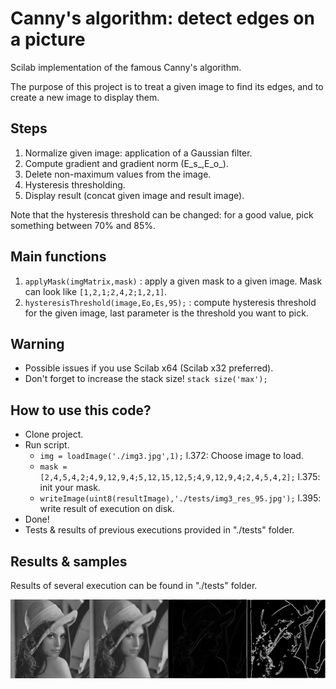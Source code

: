 # Canny's algorithm: detect edges on a picture

Scilab implementation of the famous Canny's algorithm. 

The purpose of this project is to treat a given image to find its edges, and to create a new image to display them.

## Steps

1. Normalize given image: application of a Gaussian filter.
2. Compute gradient and gradient norm (E_s_,E_o_).
3. Delete non-maximum values from the image.
3. Hysteresis thresholding.
4. Display result (concat given image and result image).

Note that the hysteresis threshold can be changed: for a good value, pick something between 70% and 85%.

## Main functions

1. `applyMask(imgMatrix,mask)` : apply a given mask to a given image. Mask can look like `[1,2,1;2,4,2;1,2,1]`.
2. `hysteresisThreshold(image,Eo,Es,95);` : compute hysteresis threshold for the given image, last parameter is the threshold you want to pick.

## Warning

- Possible issues if you use Scilab x64 (Scilab x32 preferred).
- Don't forget to increase the stack size! `stack size('max');`

## How to use this code?

- Clone project.
- Run script.
    + `img = loadImage('./img3.jpg',1);` l.372: Choose image to load.
    + `mask = [2,4,5,4,2;4,9,12,9,4;5,12,15,12,5;4,9,12,9,4;2,4,5,4,2];` l.375: init your mask.
    + `writeImage(uint8(resultImage),'./tests/img3_res_95.jpg');` l.395: write result of execution on disk.
- Done!
- Tests & results of previous executions provided in "./tests" folder.

## Results & samples

Results of several execution can be found in "./tests" folder.

![Result for image1, thresold 86%](./tests/img1_res_86.jpg)


